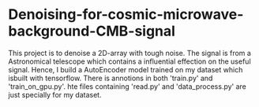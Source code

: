# Denoising-for-cosmic-microwave-background-CMB-signal
This project is to denoise a 2D-array with tough noise. The signal is from a Astronomical telescope which contains a influential effection on the useful signal. Hence, I build a AutoEncoder model trained on my dataset which isbuilt with tensorflow. There is annotions in both 'train.py' and 'train_on_gpu.py'. hte files containing 'read.py' and 'data_process.py' are just specially for my dataset.

